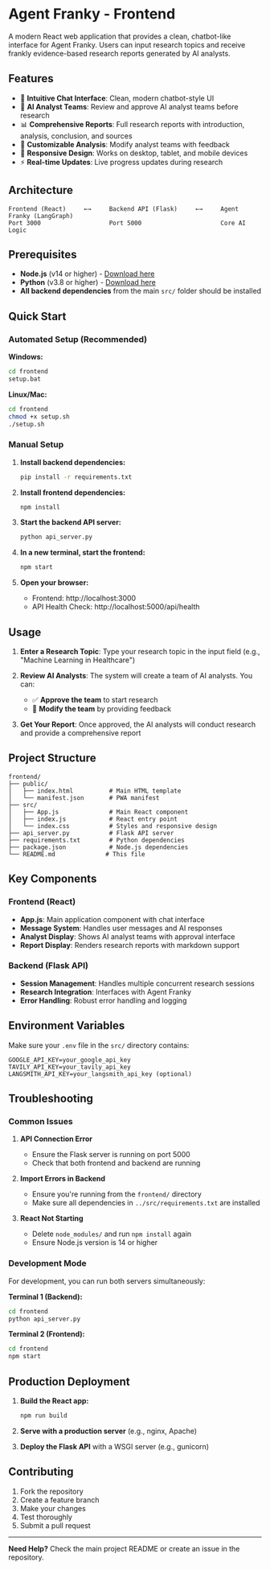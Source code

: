 # Agent Franky - Frontend

A modern React web application that provides a clean, chatbot-like interface for Agent Franky. Users can input research topics and receive frankly evidence-based research reports generated by AI analysts.

## Features

- 🎯 **Intuitive Chat Interface**: Clean, modern chatbot-style UI
- 👥 **AI Analyst Teams**: Review and approve AI analyst teams before research
- 📊 **Comprehensive Reports**: Full research reports with introduction, analysis, conclusion, and sources
- 🔄 **Customizable Analysis**: Modify analyst teams with feedback
- 📱 **Responsive Design**: Works on desktop, tablet, and mobile devices
- ⚡ **Real-time Updates**: Live progress updates during research

## Architecture

```
Frontend (React)     ←→     Backend API (Flask)     ←→     Agent Franky (LangGraph)
Port 3000                   Port 5000                      Core AI Logic
```

## Prerequisites

- **Node.js** (v14 or higher) - [Download here](https://nodejs.org/)
- **Python** (v3.8 or higher) - [Download here](https://python.org/)
- **All backend dependencies** from the main `src/` folder should be installed

## Quick Start

### Automated Setup (Recommended)

**Windows:**
```bash
cd frontend
setup.bat
```

**Linux/Mac:**
```bash
cd frontend
chmod +x setup.sh
./setup.sh
```

### Manual Setup

1. **Install backend dependencies:**
   ```bash
   pip install -r requirements.txt
   ```

2. **Install frontend dependencies:**
   ```bash
   npm install
   ```

3. **Start the backend API server:**
   ```bash
   python api_server.py
   ```

4. **In a new terminal, start the frontend:**
   ```bash
   npm start
   ```

5. **Open your browser:**
   - Frontend: http://localhost:3000
   - API Health Check: http://localhost:5000/api/health

## Usage

1. **Enter a Research Topic**: Type your research topic in the input field (e.g., "Machine Learning in Healthcare")

2. **Review AI Analysts**: The system will create a team of AI analysts. You can:
   - ✅ **Approve the team** to start research
   - 🔄 **Modify the team** by providing feedback

3. **Get Your Report**: Once approved, the AI analysts will conduct research and provide a comprehensive report

## Project Structure

```
frontend/
├── public/
│   ├── index.html          # Main HTML template
│   └── manifest.json       # PWA manifest
├── src/
│   ├── App.js              # Main React component
│   ├── index.js            # React entry point
│   └── index.css           # Styles and responsive design
├── api_server.py           # Flask API server
├── requirements.txt        # Python dependencies
├── package.json            # Node.js dependencies
└── README.md              # This file
```

## Key Components

### Frontend (React)
- **App.js**: Main application component with chat interface
- **Message System**: Handles user messages and AI responses
- **Analyst Display**: Shows AI analyst teams with approval interface
- **Report Display**: Renders research reports with markdown support

### Backend (Flask API)
- **Session Management**: Handles multiple concurrent research sessions
- **Research Integration**: Interfaces with Agent Franky
- **Error Handling**: Robust error handling and logging

## Environment Variables

Make sure your `.env` file in the `src/` directory contains:
```
GOOGLE_API_KEY=your_google_api_key
TAVILY_API_KEY=your_tavily_api_key
LANGSMITH_API_KEY=your_langsmith_api_key (optional)
```

## Troubleshooting

### Common Issues

1. **API Connection Error**
   - Ensure the Flask server is running on port 5000
   - Check that both frontend and backend are running

2. **Import Errors in Backend**
   - Ensure you're running from the `frontend/` directory
   - Make sure all dependencies in `../src/requirements.txt` are installed

3. **React Not Starting**
   - Delete `node_modules/` and run `npm install` again
   - Ensure Node.js version is 14 or higher

### Development Mode

For development, you can run both servers simultaneously:

**Terminal 1 (Backend):**
```bash
cd frontend
python api_server.py
```

**Terminal 2 (Frontend):**
```bash
cd frontend
npm start
```

## Production Deployment

1. **Build the React app:**
   ```bash
   npm run build
   ```

2. **Serve with a production server** (e.g., nginx, Apache)

3. **Deploy the Flask API** with a WSGI server (e.g., gunicorn)

## Contributing

1. Fork the repository
2. Create a feature branch
3. Make your changes
4. Test thoroughly
5. Submit a pull request
---

**Need Help?** Check the main project README or create an issue in the repository.
